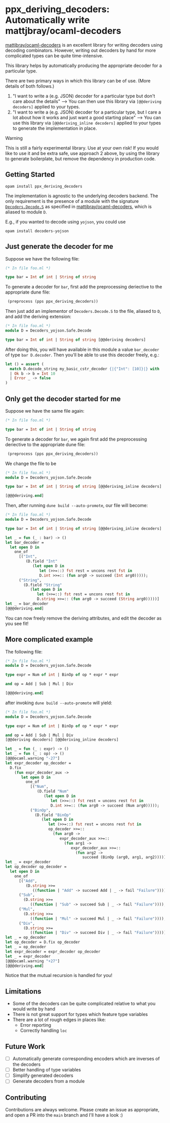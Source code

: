 # ppx_deriving_decoders: Automatically write mattjbray/ocaml-decoders

[mattjbray/ocaml-decoders](https://github.com/mattjbray/ocaml-decoders) is an excellent library for writing decoders using decoding combinators. However, writing out decoders by hand for more complicated types can be quite time-intensive. 

This library helps by automatically producing the appropriate decoder for a particular type. 

There are two primary ways in which this library can be of use. (More details of both follows.)

1. "I want to write a (e.g. JSON) decoder for a particular type but don't care about the details" --> You can then use this library via `[@@deriving decoders]` applied to your types. 
2. "I want to write a (e.g. JSON) decoder for a particular type, but I care a lot about how it works and just want a good starting place" --> You can use this library via `[@@deriving_inline decoders]` applied to your types to generate the implementation in place.

> [!WARNING]
> This is still a fairly experimental library. Use at your own risk! If you would like to use it and be extra safe, use approach 2 above, by using the library to generate boilerplate, but remove the dependency in production code. 

## Getting Started

```
opam install ppx_deriving_decoders
```

The implementation is agnostic to the underlying decoders backend. The only requirement is the presence of a module with the signature [`Decoders.Decode.S`](https://github.com/mattjbray/ocaml-decoders/blob/59c0dfbe6026af27fce96af82e650a875157385d/src/sig.ml#L8) as specified in [mattjbray/ocaml-decoders](https://github.com/mattjbray/ocaml-decoders), which is aliased to module `D`.

E.g., if you wanted to decode using `yojson`, you could use 
```
opam install decoders-yojson
```

## Just generate the decoder for me

Suppose we have the following file: 

```ocaml
(* In file foo.ml *)

type bar = Int of int | String of string
```

To generate a decoder for `bar`, first add the preprocessing deriective to the appropriate dune file: 
```lisp
 (preprocess (pps ppx_deriving_decoders))
```

Then just add an implementor of `Decoders.Decode.S` to the file, aliased to `D`, and add the deriving extension:
```ocaml
(* In file foo.ml *)
module D = Decoders_yojson.Safe.Decode

type bar = Int of int | String of string [@@deriving decoders]
```

After doing this, you will have available in this module a value `bar_decoder` of type `bar D.decoder`. Then you'll be able to use this decoder freely, e.g.:
```ocaml
let () = assert (
  match D.decode_string my_basic_cstr_decoder {|{"Int": [10]}|} with
  | Ok b -> b = Int 10
  | Error _ -> false
)
```

## Only get the decoder started for me
Suppose we have the same file again:
```ocaml
(* In file foo.ml *)

type bar = Int of int | String of string
```
To generate a decoder for `bar`, we again first add the preprocessing deriective to the appropriate dune file: 
```lisp
 (preprocess (pps ppx_deriving_decoders))
```
We change the file to be
```ocaml
(* In file foo.ml *)
module D = Decoders_yojson.Safe.Decode

type bar = Int of int | String of string [@@deriving_inline decoders]

[@@@deriving.end]
```

Then, after running `dune build --auto-promote`, our file will become:
```ocaml
(* In file foo.ml *)
module D = Decoders_yojson.Safe.Decode

type bar = Int of int | String of string [@@deriving_inline decoders]

let _ = fun (_ : bar) -> ()
let bar_decoder =
  let open D in
    one_of
      [("Int",
         (D.field "Int"
            (let open D in
               let (>>=::) fst rest = uncons rest fst in
               D.int >>=:: (fun arg0 -> succeed (Int arg0)))));
      ("String",
        (D.field "String"
           (let open D in
              let (>>=::) fst rest = uncons rest fst in
              D.string >>=:: (fun arg0 -> succeed (String arg0)))))]
let _ = bar_decoder
[@@@deriving.end]
```

You can now freely remove the deriving attributes, and edit the decoder as you see fit!

## More complicated example
The following file:
```ocaml
(* In file foo.ml *)
module D = Decoders_yojson.Safe.Decode

type expr = Num of int | BinOp of op * expr * expr

and op = Add | Sub | Mul | Div

[@@@deriving.end]
```
after invoking `dune build --auto-promote` will yield:
```ocaml 
(* In file foo.ml *)
module D = Decoders_yojson.Safe.Decode

type expr = Num of int | BinOp of op * expr * expr

and op = Add | Sub | Mul | Div
[@@deriving decoders] [@@deriving_inline decoders]

let _ = fun (_ : expr) -> ()
let _ = fun (_ : op) -> ()
[@@@ocaml.warning "-27"]
let expr_decoder op_decoder =
  D.fix
    (fun expr_decoder_aux ->
       let open D in
         one_of
           [("Num",
              (D.field "Num"
                 (let open D in
                    let (>>=::) fst rest = uncons rest fst in
                    D.int >>=:: (fun arg0 -> succeed (Num arg0)))));
           ("BinOp",
             (D.field "BinOp"
                (let open D in
                   let (>>=::) fst rest = uncons rest fst in
                   op_decoder >>=::
                     (fun arg0 ->
                        expr_decoder_aux >>=::
                          (fun arg1 ->
                             expr_decoder_aux >>=::
                               (fun arg2 ->
                                  succeed (BinOp (arg0, arg1, arg2))))))))])
let _ = expr_decoder
let op_decoder op_decoder =
  let open D in
    one_of
      [("Add",
         (D.string >>=
            ((function | "Add" -> succeed Add | _ -> fail "Failure"))));
      ("Sub",
        (D.string >>=
           ((function | "Sub" -> succeed Sub | _ -> fail "Failure"))));
      ("Mul",
        (D.string >>=
           ((function | "Mul" -> succeed Mul | _ -> fail "Failure"))));
      ("Div",
        (D.string >>=
           ((function | "Div" -> succeed Div | _ -> fail "Failure"))))]
let _ = op_decoder
let op_decoder = D.fix op_decoder
let _ = op_decoder
let expr_decoder = expr_decoder op_decoder
let _ = expr_decoder
[@@@ocaml.warning "+27"]
[@@@deriving.end]
```
Notice that the mutual recursion is handled for you!

## Limitations
- Some of the decoders can be quite complicated relative to what you would write by hand
- There is not great support for types which feature type variables
- There are a lot of rough edges in places like: 
  - Error reporting
  - Correctly handling `loc`

## Future Work
- [ ] Automatically generate corresponding encoders which are inverses of the decoders
- [ ] Better handling of type variables 
- [ ] Simplify generated decoders
- [ ] Generate decoders from a module

## Contributing

Contributions are always welcome. Please create an issue as appropriate, and open a PR into the `main` branch and I'll have a look :) 
